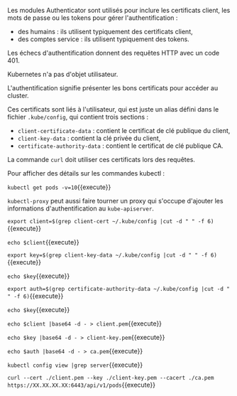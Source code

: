 Les modules Authenticator sont utilisés pour inclure les certificats client, les mots de passe ou les tokens pour gérer l'authentification :
- des humains : ils utilisent typiquement des certificats client,
- des comptes service : ils utilisent typiquement des tokens.

Les échecs d'authentification donnent des requêtes HTTP avec un code 401.

Kubernetes n'a pas d'objet utilisateur.

L'authentification signifie présenter les bons certificats pour accéder au cluster.

Ces certificats sont liés à l'utilisateur, qui est juste un alias défini dans le fichier `.kube/config`, qui contient trois sections :
- `client-certificate-data` : contient le certificat de clé publique du client,
- `client-key-data` : contient la clé privée du client,
- `certificate-authority-data` : contient le certificat de clé publique CA.

La commande `curl` doit utiliser ces certificats lors des requêtes.

Pour afficher des détails sur les commandes kubectl :

`kubectl get pods -v=10`{{execute}}

`kubectl-proxy` peut aussi faire tourner un proxy qui s'occupe d'ajouter les informations d'authentification au `kube-apiserver`.

`export client=$(grep client-cert ~/.kube/config |cut -d " " -f 6)`{{execute}}

`echo $client`{{execute}}

`export key=$(grep client-key-data ~/.kube/config |cut -d " " -f 6)`{{execute}}

`echo $key`{{execute}}

`export auth=$(grep certificate-authority-data ~/.kube/config |cut -d " " -f 6)`{{execute}}

`echo $key`{{execute}}

`echo $client |base64 -d - > client.pem`{{execute}}

`echo $key |base64 -d - > client-key.pem`{{execute}}

`echo $auth |base64 -d - > ca.pem`{{execute}}

`kubectl config view |grep server`{{execute}}

`curl --cert ./client.pem --key ./client-key.pem --cacert ./ca.pem https://XX.XX.XX.XX:6443/api/v1/pods`{{execute}}
